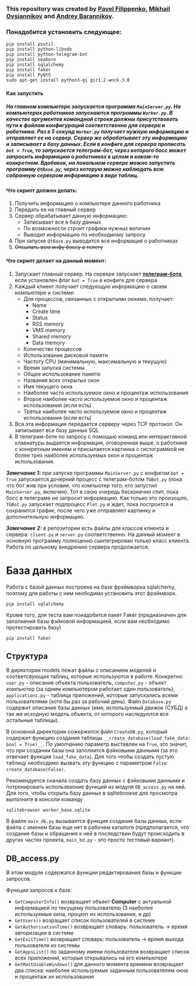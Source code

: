 ### This repository was created by [Pavel Filippenko](https://github.com/pavel-collab), [Mikhail Ovsiannikov](https://github.com/OAMichael) and [Andrey Barannikov](https://github.com/barannikovav).

### Понадобится установить следующее:
```console
pip install psutil
pip install python-libxdo
pip install python-telegram-bot
pip install seaborn
pip install sqlalchemy
pip install faker
pip install PyQt5
sudo apt-get install python3-gi gir1.2-wnck-3.0
```

#### Как запустить
##### На главном компьютере запускается программа `MainServer.py`. На компьютерах работников запускаются программы `Worker.py`. В качестве аргументов командной строки должны присутствовать пути к файлам конфигураций соответственно для сервера и работника. Раз в 5 секунд `Worker.py` получает нужную информацию и отправляет ее на сервер. Сервер же обрабатывает эту информацию и записывает в базу данных. Если в конфиге для сервера прописать `bot = True`, то запускается телеграм-бот, через которого босс может запросить информацию о работниках в целом и каком-то конкретном. Вдобавок, на локальном сервере можно запустить программу `QtBase.py`, через которую можно наблюдать всю собранную сервером информацию в виде таблиц.


#### Что скрипт должен делать:
1. Получить информацию о компьютере данного работника
2. Передать ее на главный сервер
3. Сервер обрабатывает данную информацию:
	- Записывает все в базу данных
	- По возможности строит графики нужных величин
	- Выводит информацию по необходмому запросу
4. При запуске `QtBase.py` выводится вся информация о работниках
5. ~~Отсылать всю инфу боссу в телегу~~

#### Что скрипт делает на данный момент:
1. Запускает главный сервер. На сервере запускает [**телеграм-бота**](https://t.me/Conntrol_test_bot), если установлен флаг `bot = True` в конфиге для сервера
2. Каждый клиент получает следующую информацию о своем компьютере и системе:
	- Для процессов, связанных с открытыми окнами, получает:
		- Name
		- Create time
		- Status
		- RSS memory
		- VMS memory
		- Shared memory
		- Data memory
	- Количество процессов
	- Использование дисковой памяти
	- Частоту CPU (минимальную, максимальную и текущую)
	- Время запуска системы
	- Общее использование памяти
	- Названия всех открытых окон
	- Имя текущего окна
	- Наиболее часто используемое окно и процентаж использования
	- Второе наиболее часто используемое окно и процентаж использования (если есть)
	- Третье наиболее часто используемое окно и процентаж использования (если есть)
3. Вся эта информация передается серверу через TCP протокол. Он записывает все базу данных SQL
4. В телеграм-боте по запросу с помощью команд или интерактивной клавиатуры выдается информация, оговоренная выше, о работнике с конкретным именем и присылается картинка с гистограммой не более трех наиболее используемых окон и процентаж использования.

***Замечание 1:*** при запуске программы `MainServer.py` с конфигом `bot = True` запускается дочерний процесс с телеграм-ботом `TGBot.py` (пока что бот жив при условии, что компьютер того, кто запустил `MainServer.py`, включен). Тот в свою очередь бесконечно спит, пока босс в телеграме не запросит информацию. Как только это произошло, `TGBot.py` запускает подпроцесс `Plot.py` и ждет, пока построится и сохранится график, после чего уже отправляет картинку и дополнительную информацию.


***Замечание 2:*** в репозитории есть файлы для классов клиента и сервера: `client.py` и `server.py` соответственно. На данный момент в основную программу полноценно сынтегрирован только класс клиента. Работа по цельному внедрению сервера продолжается.


# База данных

Работа с базой данных построена на базе фрэймворка sqlalchemy, поэтому для работы с ним неободимо установить этот фрэймворк.
```consol
pip install sqlalchemy
```
Кроме того, для теста вам понадобится пакет Faker (предназначен для заполнения базы фэйковой информацией, если вам необходимо протестировать базу)
```colsol
pip install faker
```

## Структура

В директории models лежат файлы с описанием моделей и соответсвующих таблиц, которые используются в работе. Конкретно: `user.py` - описание объекта пользователь, `computer.py` - объект компьютер (за одним компьютером работает один пользователь), `applications.py` - таблица приложений, которые запускались всеми пользователями (хотя бы раз за рабочий день). Файл `Database.py` содержит описание базы данных (имя, используемый движок (СУБД) а так же исходную модель объекта, от которого наследуются все остальные таблицы).

В основной директории сожержится файл `CreateDB.py`, который содержит функцию создания таблицы `__create_database(load_fake_data: bool = True)__`. По умолчанию параметр выставлен на `True`, это значит, что при создании базы она заполнится фэйковыми данными (за это отвечает функция `load_fake_data`). Для того чтобы создать пустую таблицу необходимо вызвать эту функцию с параметром `False`: `create_database(False)`.

Рекомендуется сначала создать базу данных с фэйковыми данными и потренировать использваоние функций из модуля `DB_access.py` на ней. Для того, чтобы открыть базу данных в sqlitebrowse для просмотра выполните в консоли команду
```consol
sqlitebrowser worker_base.sqlite
```

В файле `main_db.py` вызывается функция создания базы данных, если файла с именем базы еще нет в рабочем каталоге (предполагается, что создание базы и обращения к ней в последствии будут происходить в других частях проекта, `main_bd.py` - это просто тестовый вариант).

## DB_access.py

В этом модуле содержатся функции редактирования базы и функции запросов.

Функции запросов к базе:
- `GetComputerInfo()` возвращает объект **Computer** c актуальной информацией по текущему пользователю (3 наиболее используемые окна, процент их использования, и др)
- `GetUsers()` возращает список пользователей в системе
- `GetAuthorisationTime()` возвращает словарь: пользователь -> время авторизации в системе
- `GetExitTime()` возвращает словарь: пользователь -> время выхода пользователя из системы
- `GetAppsList()` по заданному имени пользователя возвращает список всех приложений, которые открывались на его компьютере
- `GetMostUsableWindows()` для данного момента времени возвращает два списка: наиболее используемые заданным пользователем окна и процентаж их использования
